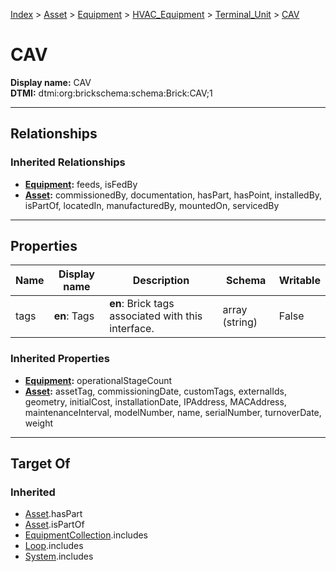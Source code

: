 [Index](../../../../index.md) > [Asset](../../../Asset.md) > [Equipment](../../Equipment.md) > [HVAC_Equipment](../HVAC_Equipment.md) > [Terminal_Unit](Terminal_Unit.md) > [CAV](#)
# CAV

**Display name:** CAV<br />
**DTMI:** dtmi:org:brickschema:schema:Brick:CAV;1

---

## Relationships

### Inherited Relationships
* **[Equipment](../../Equipment.md):** feeds, isFedBy
* **[Asset](../../../Asset.md):** commissionedBy, documentation, hasPart, hasPoint, installedBy, isPartOf, locatedIn, manufacturedBy, mountedOn, servicedBy

---

## Properties

|Name|Display name|Description|Schema|Writable|
|-|-|-|-|-|
|tags|**en**: Tags|**en**: Brick tags associated with this interface.|array (string)|False|
### Inherited Properties
* **[Equipment](../../Equipment.md):** operationalStageCount
* **[Asset](../../../Asset.md):** assetTag, commissioningDate, customTags, externalIds, geometry, initialCost, installationDate, IPAddress, MACAddress, maintenanceInterval, modelNumber, name, serialNumber, turnoverDate, weight

---

## Target Of
### Inherited
* [Asset](../../../Asset.md).hasPart
* [Asset](../../../Asset.md).isPartOf
* [EquipmentCollection](../../../../Collection/EquipmentCollection.md).includes
* [Loop](../../../../Collection/Loop/Loop.md).includes
* [System](../../../../Collection/System/System.md).includes
